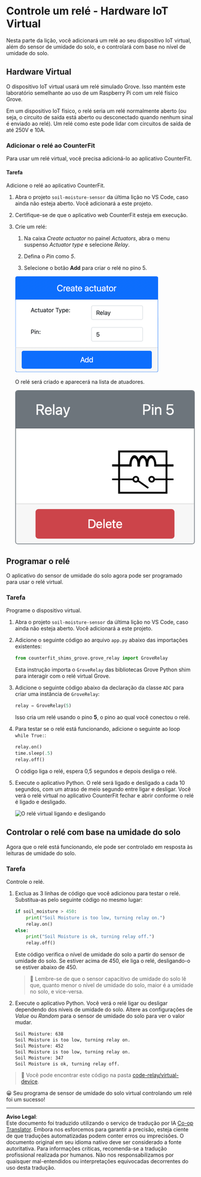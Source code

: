 <!--
CO_OP_TRANSLATOR_METADATA:
{
  "original_hash": "f8f541ee945545017a51aaf309aa37c3",
  "translation_date": "2025-08-28T04:17:19+00:00",
  "source_file": "2-farm/lessons/3-automated-plant-watering/virtual-device-relay.md",
  "language_code": "br"
}
-->
# Controle um relé - Hardware IoT Virtual

Nesta parte da lição, você adicionará um relé ao seu dispositivo IoT virtual, além do sensor de umidade do solo, e o controlará com base no nível de umidade do solo.

## Hardware Virtual

O dispositivo IoT virtual usará um relé simulado Grove. Isso mantém este laboratório semelhante ao uso de um Raspberry Pi com um relé físico Grove.

Em um dispositivo IoT físico, o relé seria um relé normalmente aberto (ou seja, o circuito de saída está aberto ou desconectado quando nenhum sinal é enviado ao relé). Um relé como este pode lidar com circuitos de saída de até 250V e 10A.

### Adicionar o relé ao CounterFit

Para usar um relé virtual, você precisa adicioná-lo ao aplicativo CounterFit.

#### Tarefa

Adicione o relé ao aplicativo CounterFit.

1. Abra o projeto `soil-moisture-sensor` da última lição no VS Code, caso ainda não esteja aberto. Você adicionará a este projeto.

1. Certifique-se de que o aplicativo web CounterFit esteja em execução.

1. Crie um relé:

    1. Na caixa *Create actuator* no painel *Actuators*, abra o menu suspenso *Actuator type* e selecione *Relay*.

    1. Defina o *Pin* como *5*.

    1. Selecione o botão **Add** para criar o relé no pino 5.

    ![As configurações do relé](../../../../../translated_images/counterfit-create-relay.fa7c40fd0f2f6afc33b35ea94fcb235085be4861e14e3fe6b9b7bcfc82d1c888.br.png)

    O relé será criado e aparecerá na lista de atuadores.

    ![O relé criado](../../../../../translated_images/counterfit-relay.bbf74c1dbdc8b9acd983367fcbd06703a402aefef6af54ddb28e11307ba8a12c.br.png)

## Programar o relé

O aplicativo do sensor de umidade do solo agora pode ser programado para usar o relé virtual.

### Tarefa

Programe o dispositivo virtual.

1. Abra o projeto `soil-moisture-sensor` da última lição no VS Code, caso ainda não esteja aberto. Você adicionará a este projeto.

1. Adicione o seguinte código ao arquivo `app.py` abaixo das importações existentes:

    ```python
    from counterfit_shims_grove.grove_relay import GroveRelay
    ```

    Esta instrução importa o `GroveRelay` das bibliotecas Grove Python shim para interagir com o relé virtual Grove.

1. Adicione o seguinte código abaixo da declaração da classe `ADC` para criar uma instância de `GroveRelay`:

    ```python
    relay = GroveRelay(5)
    ```

    Isso cria um relé usando o pino **5**, o pino ao qual você conectou o relé.

1. Para testar se o relé está funcionando, adicione o seguinte ao loop `while True:`:

    ```python
    relay.on()
    time.sleep(.5)
    relay.off()
    ```

    O código liga o relé, espera 0,5 segundos e depois desliga o relé.

1. Execute o aplicativo Python. O relé será ligado e desligado a cada 10 segundos, com um atraso de meio segundo entre ligar e desligar. Você verá o relé virtual no aplicativo CounterFit fechar e abrir conforme o relé é ligado e desligado.

    ![O relé virtual ligando e desligando](../../../../../images/virtual-relay-turn-on-off.gif)

## Controlar o relé com base na umidade do solo

Agora que o relé está funcionando, ele pode ser controlado em resposta às leituras de umidade do solo.

### Tarefa

Controle o relé.

1. Exclua as 3 linhas de código que você adicionou para testar o relé. Substitua-as pelo seguinte código no mesmo lugar:

    ```python
    if soil_moisture > 450:
        print("Soil Moisture is too low, turning relay on.")
        relay.on()
    else:
        print("Soil Moisture is ok, turning relay off.")
        relay.off()
    ```

    Este código verifica o nível de umidade do solo a partir do sensor de umidade do solo. Se estiver acima de 450, ele liga o relé, desligando-o se estiver abaixo de 450.

    > 💁 Lembre-se de que o sensor capacitivo de umidade do solo lê que, quanto menor o nível de umidade do solo, maior é a umidade no solo, e vice-versa.

1. Execute o aplicativo Python. Você verá o relé ligar ou desligar dependendo dos níveis de umidade do solo. Altere as configurações de *Value* ou *Random* para o sensor de umidade do solo para ver o valor mudar.

    ```output
    Soil Moisture: 638
    Soil Moisture is too low, turning relay on.
    Soil Moisture: 452
    Soil Moisture is too low, turning relay on.
    Soil Moisture: 347
    Soil Moisture is ok, turning relay off.
    ```

> 💁 Você pode encontrar este código na pasta [code-relay/virtual-device](../../../../../2-farm/lessons/3-automated-plant-watering/code-relay/virtual-device).

😀 Seu programa de sensor de umidade do solo virtual controlando um relé foi um sucesso!

---

**Aviso Legal**:  
Este documento foi traduzido utilizando o serviço de tradução por IA [Co-op Translator](https://github.com/Azure/co-op-translator). Embora nos esforcemos para garantir a precisão, esteja ciente de que traduções automatizadas podem conter erros ou imprecisões. O documento original em seu idioma nativo deve ser considerado a fonte autoritativa. Para informações críticas, recomenda-se a tradução profissional realizada por humanos. Não nos responsabilizamos por quaisquer mal-entendidos ou interpretações equivocadas decorrentes do uso desta tradução.
